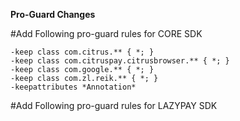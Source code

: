 <b> Pro-Guard Changes </b>

#Add Following pro-guard rules for CORE SDK

    -keep class com.citrus.** { *; } 
    -keep class com.citruspay.citrusbrowser.** { *; }
    -keep class com.google.** { *; }
    -keep class com.zl.reik.** { *; }
    -keepattributes *Annotation*
#Add Following pro-guard rules for LAZYPAY SDK



